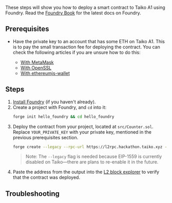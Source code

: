 These steps will show you how to deploy a smart contract to Taiko A1 using Foundry. Read the [Foundry Book](https://book.getfoundry.sh/getting-started/first-steps) for the latest docs on Foundry.

## Prerequisites

- Have the private key to an account that has some ETH on Taiko A1. This is to pay the small transaction fee for deploying the contract. You can check the following articles if you are unsure how to do this:

  - [With MetaMask](https://www.herongyang.com/Ethereum/Ethereum-Account-Public-Private-Key-Example.html)
  - [With OpenSSL](https://gist.github.com/miguelmota/3793b160992b4ea0b616497b8e5aee2f)
  - [With ethereumjs-wallet](https://piyopiyo.medium.com/how-to-generate-ethereum-private-key-and-address-in-local-offline-environment-90294308593c)

## Steps

1. [Install Foundry](https://book.getfoundry.sh/getting-started/installation) (if you haven't already).
2. Create a project with Foundry, and `cd` into it:
   ```sh
   forge init hello_foundry && cd hello_foundry
   ```
3. Deploy the contract from your project, located at `src/Counter.sol`. Replace `YOUR_PRIVATE_KEY` with your private key, mentioned in the previous prerequisites section.
   ```sh
   forge create --legacy --rpc-url https://l2rpc.hackathon.taiko.xyz --private-key YOUR_PRIVATE_KEY src/Counter.sol:Counter
   ```
   > Note: The `--legacy` flag is needed because EIP-1559 is currently disabled on Taiko—there are plans to re-enable it in the future.
4. Paste the address from the output into the [L2 block explorer](https://l2explorer.hackathon.taiko.xyz/) to verify that the contract was deployed.

## Troubleshooting
